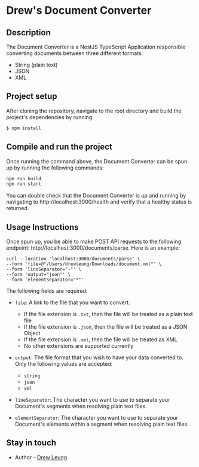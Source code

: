 # Drew's Document Converter

## Description
The Document Converter is a NestJS TypeScript Application responsible converting documents between three different formats:
- String (plain text)
- JSON
- XML


## Project setup
After cloning the repository, navigate to the root directory and build the project's dependencies by running:
```bash
$ npm install
```

## Compile and run the project
Once running the command above, the Document Converter can be spun up by running the following commands:
```bash
npm run build
npm run start
```

You can double check that the Document Converter is up and running by navigating to http://localhost:3000/health and verify that a healthy status is returned.

## Usage Instructions
Once spun up, you be able to make POST API requests to the following endpoint: http://localhost:3000/documents/parse. Here is an example:
```
curl --location 'localhost:3000/documents/parse' \
--form 'file=@"/Users/drewleung/Downloads/document.xml"' \
--form 'lineSeparator="~"' \
--form 'output="json"' \
--form 'elementSeparator="*"'
```

The following fields are required:
- `file`: A link to the file that you want to convert. 
    - If the file extension is `.txt`, then the file will be treated as a plain text file
    - If the file extension is `.json`, then the file will be treated as a JSON Object
    - If the file extension is `.xml`, then the file will be treated as XML
    - No other extensions are supported currently

- `output`: The file format that you wish to have your data converted to. Only the following values are accepted:
    - `string`
    - `json`
    - `xml`

- `lineSeparator`: The character you want to use to separate your Document's segments when resolving plain text files.
- `elementSeparator`: The character you want to use to separate your Document's elements within a segment when resolving plain text files.

## Stay in touch

- Author - [Drew Leung](https://github.com/drewmatics)
